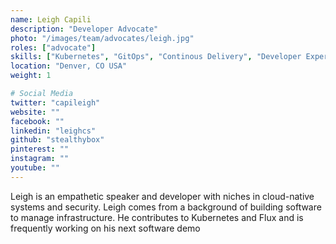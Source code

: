 ```yaml
---
name: Leigh Capili
description: "Developer Advocate"
photo: "/images/team/advocates/leigh.jpg"
roles: ["advocate"]
skills: ["Kubernetes", "GitOps", "Continous Delivery", "Developer Experience"]
location: "Denver, CO USA"
weight: 1

# Social Media
twitter: "capileigh"
website: ""
facebook: ""
linkedin: "leighcs"
github: "stealthybox"
pinterest: ""
instagram: ""
youtube: ""
---
```


Leigh is an empathetic speaker and developer with niches in cloud-native systems and security.
Leigh comes from a background of building software to manage infrastructure.
He contributes to Kubernetes and Flux and is frequently working on his next software demo

<!--more-->
